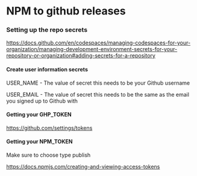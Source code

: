 # NPM to github releases

### Setting up the repo secrets

https://docs.github.com/en/codespaces/managing-codespaces-for-your-organization/managing-development-environment-secrets-for-your-repository-or-organization#adding-secrets-for-a-repository

#### Create user information secrets
USER_NAME - The value of secret this needs to be your Github username

USER_EMAIL - The value of secret this needs to be the same as the email you signed up to Github with

#### Getting your GHP_TOKEN

https://github.com/settings/tokens

#### Getting your NPM_TOKEN

Make sure to choose type publish

https://docs.npmjs.com/creating-and-viewing-access-tokens
